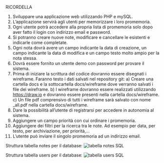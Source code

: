 RICORDELLA
1. Sviluppare una applicazione web utilizzando PHP e mySQL.
2. L’applicazione servirà agli utenti per memorizzare i loro promemoria.
3. Ogni utente potrà accedere alla propria lista di promemoria solo dopo aver fatto il login con indirizzo email e password.
4. Si potranno creare nuove note, modificare e cancellare le esistenti e indicarle come completate.
5. Ogni nota dovrà avere un campo indicante la data di creazione, un campo indicante la data
di modifica e un campo testo molto ampio per la nota stessa.
6. Dovrà essere fornito un utente demo con password per provare il sistema.
7. Prima di iniziare la scrittura del codice dovranno essere disegnati i wireframe. Faranno testo i dati salvati nel repository git:
  a) Creare una cartella docs e la sottocartella docs/wireframe dove verranno salvati i file dei wireframe.
  b) I wireframe dovranno essere realizzati utilizzando https://draw.io e dovranno essere presenti nella cartella docs/wireframe.
  c) Un file pdf comprensivo di tutti i wireframe sarà salvato con nome _all.pdf nella cartella docs/wireframe.
8. Dare la possibilità all’utente di registrarsi per accedere in autonomia al sistema.
9. Aggiungere un campo priorità con cui ordinare i promemoria.
10. Aggiungere dei filtri per la ricerca tra le note. Ad esempio per data, per testo, per
archiviazione, per priorità,...
11. L’utente può inviare il singolo promemoria ad un indirizzo email.


Struttura tabella notes per il database:
![tabella notes SQL](https://github.com/PaulXV/Ricordella/assets/113890106/9bd5b5fe-d6f0-42bd-becd-032fa0af65b5)


Struttura tabella users per il database:
![tabella users SQL](https://github.com/PaulXV/Ricordella/assets/113890106/7f5aa5b4-6733-422f-8b3b-11ad744fadbe)
